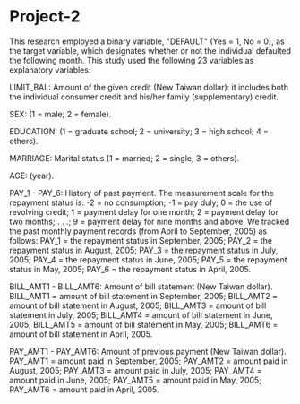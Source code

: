 # Project-2

This research employed a binary variable, "DEFAULT" (Yes = 1, No = 0), as the target variable, which designates whether or not the individual defaulted the following month. This study used the following 23 variables as explanatory variables:

LIMIT_BAL: Amount of the given credit (New Taiwan dollar): it includes both the individual consumer credit and his/her family (supplementary) credit.

SEX: (1 = male; 2 = female).

EDUCATION: (1 = graduate school; 2 = university; 3 = high school; 4 = others).

MARRIAGE: Marital status (1 = married; 2 = single; 3 = others).

AGE: (year).

PAY_1 - PAY_6: History of past payment. The measurement scale for the repayment status is: -2 = no consumption; -1 = pay duly; 0 = the use of revolving credit; 1 = payment delay for one month; 2 = payment delay for two months; . . .; 9 = payment delay for nine months and above. We tracked the past monthly payment records (from April to September, 2005) as follows:
    PAY_1 = the repayment status in September, 2005;
    PAY_2 = the repayment status in August, 2005;
    PAY_3 = the repayment status in July, 2005;
    PAY_4 = the repayment status in June, 2005;
    PAY_5 = the repayment status in May, 2005;
    PAY_6 = the repayment status in April, 2005.
    
BILL_AMT1 - BILL_AMT6: Amount of bill statement (New Taiwan dollar).
    BILL_AMT1 = amount of bill statement in September, 2005;
    BILL_AMT2 = amount of bill statement in August, 2005;
    BILL_AMT3 = amount of bill statement in July, 2005;
    BILL_AMT4 = amount of bill statement in June, 2005;
    BILL_AMT5 = amount of bill statement in May, 2005;
    BILL_AMT6 = amount of bill statement in April, 2005.
    
PAY_AMT1 - PAY_AMT6: Amount of previous payment (New Taiwan dollar).
    PAY_AMT1 = amount paid in September, 2005;
    PAY_AMT2 = amount paid in August, 2005;
    PAY_AMT3 = amount paid in July, 2005;
    PAY_AMT4 = amount paid in June, 2005;
    PAY_AMT5 = amount paid in May, 2005;
    PAY_AMT6 = amount paid in April, 2005.
    